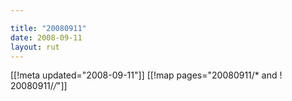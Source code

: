 ```yaml
---

title: "20080911"
date: 2008-09-11
layout: rut
---
```


[[!meta updated="2008-09-11"]]
[[!map pages="20080911/* and ! 20080911/*/*"]]
